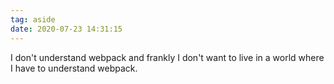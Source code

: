 ```yaml
---
tag: aside
date: 2020-07-23 14:31:15
---
```

I don't understand webpack and frankly I don't want to live in a world where I have to understand webpack. 